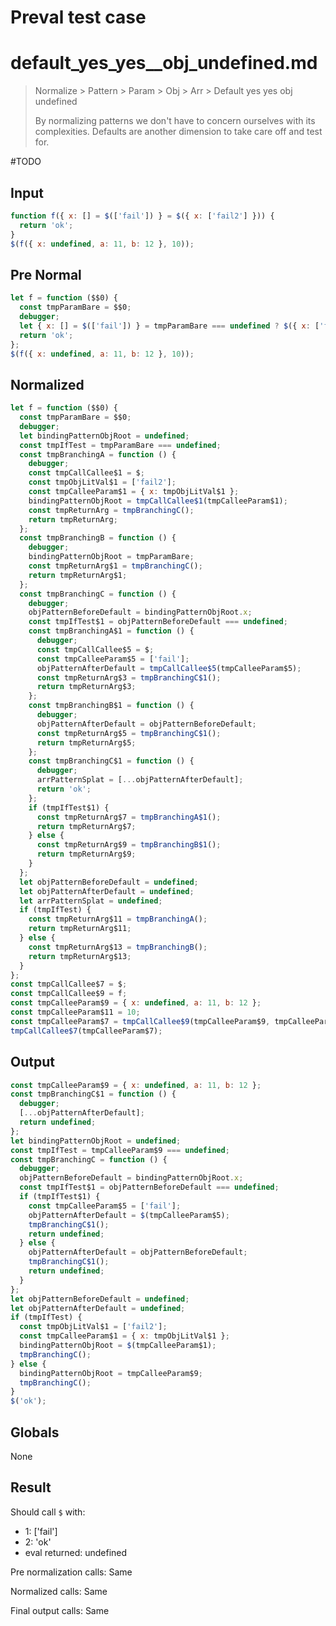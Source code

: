 # Preval test case

# default_yes_yes__obj_undefined.md

> Normalize > Pattern > Param > Obj > Arr > Default yes yes  obj undefined
>
> By normalizing patterns we don't have to concern ourselves with its complexities. Defaults are another dimension to take care off and test for.

#TODO

## Input

`````js filename=intro
function f({ x: [] = $(['fail']) } = $({ x: ['fail2'] })) {
  return 'ok';
}
$(f({ x: undefined, a: 11, b: 12 }, 10));
`````

## Pre Normal

`````js filename=intro
let f = function ($$0) {
  const tmpParamBare = $$0;
  debugger;
  let { x: [] = $(['fail']) } = tmpParamBare === undefined ? $({ x: ['fail2'] }) : tmpParamBare;
  return 'ok';
};
$(f({ x: undefined, a: 11, b: 12 }, 10));
`````

## Normalized

`````js filename=intro
let f = function ($$0) {
  const tmpParamBare = $$0;
  debugger;
  let bindingPatternObjRoot = undefined;
  const tmpIfTest = tmpParamBare === undefined;
  const tmpBranchingA = function () {
    debugger;
    const tmpCallCallee$1 = $;
    const tmpObjLitVal$1 = ['fail2'];
    const tmpCalleeParam$1 = { x: tmpObjLitVal$1 };
    bindingPatternObjRoot = tmpCallCallee$1(tmpCalleeParam$1);
    const tmpReturnArg = tmpBranchingC();
    return tmpReturnArg;
  };
  const tmpBranchingB = function () {
    debugger;
    bindingPatternObjRoot = tmpParamBare;
    const tmpReturnArg$1 = tmpBranchingC();
    return tmpReturnArg$1;
  };
  const tmpBranchingC = function () {
    debugger;
    objPatternBeforeDefault = bindingPatternObjRoot.x;
    const tmpIfTest$1 = objPatternBeforeDefault === undefined;
    const tmpBranchingA$1 = function () {
      debugger;
      const tmpCallCallee$5 = $;
      const tmpCalleeParam$5 = ['fail'];
      objPatternAfterDefault = tmpCallCallee$5(tmpCalleeParam$5);
      const tmpReturnArg$3 = tmpBranchingC$1();
      return tmpReturnArg$3;
    };
    const tmpBranchingB$1 = function () {
      debugger;
      objPatternAfterDefault = objPatternBeforeDefault;
      const tmpReturnArg$5 = tmpBranchingC$1();
      return tmpReturnArg$5;
    };
    const tmpBranchingC$1 = function () {
      debugger;
      arrPatternSplat = [...objPatternAfterDefault];
      return 'ok';
    };
    if (tmpIfTest$1) {
      const tmpReturnArg$7 = tmpBranchingA$1();
      return tmpReturnArg$7;
    } else {
      const tmpReturnArg$9 = tmpBranchingB$1();
      return tmpReturnArg$9;
    }
  };
  let objPatternBeforeDefault = undefined;
  let objPatternAfterDefault = undefined;
  let arrPatternSplat = undefined;
  if (tmpIfTest) {
    const tmpReturnArg$11 = tmpBranchingA();
    return tmpReturnArg$11;
  } else {
    const tmpReturnArg$13 = tmpBranchingB();
    return tmpReturnArg$13;
  }
};
const tmpCallCallee$7 = $;
const tmpCallCallee$9 = f;
const tmpCalleeParam$9 = { x: undefined, a: 11, b: 12 };
const tmpCalleeParam$11 = 10;
const tmpCalleeParam$7 = tmpCallCallee$9(tmpCalleeParam$9, tmpCalleeParam$11);
tmpCallCallee$7(tmpCalleeParam$7);
`````

## Output

`````js filename=intro
const tmpCalleeParam$9 = { x: undefined, a: 11, b: 12 };
const tmpBranchingC$1 = function () {
  debugger;
  [...objPatternAfterDefault];
  return undefined;
};
let bindingPatternObjRoot = undefined;
const tmpIfTest = tmpCalleeParam$9 === undefined;
const tmpBranchingC = function () {
  debugger;
  objPatternBeforeDefault = bindingPatternObjRoot.x;
  const tmpIfTest$1 = objPatternBeforeDefault === undefined;
  if (tmpIfTest$1) {
    const tmpCalleeParam$5 = ['fail'];
    objPatternAfterDefault = $(tmpCalleeParam$5);
    tmpBranchingC$1();
    return undefined;
  } else {
    objPatternAfterDefault = objPatternBeforeDefault;
    tmpBranchingC$1();
    return undefined;
  }
};
let objPatternBeforeDefault = undefined;
let objPatternAfterDefault = undefined;
if (tmpIfTest) {
  const tmpObjLitVal$1 = ['fail2'];
  const tmpCalleeParam$1 = { x: tmpObjLitVal$1 };
  bindingPatternObjRoot = $(tmpCalleeParam$1);
  tmpBranchingC();
} else {
  bindingPatternObjRoot = tmpCalleeParam$9;
  tmpBranchingC();
}
$('ok');
`````

## Globals

None

## Result

Should call `$` with:
 - 1: ['fail']
 - 2: 'ok'
 - eval returned: undefined

Pre normalization calls: Same

Normalized calls: Same

Final output calls: Same
